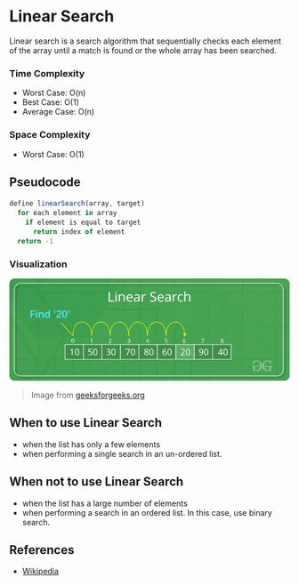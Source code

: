 # Linear Search

Linear search is a search algorithm that sequentially checks each element of the array until a match is found or the whole array has been searched.

### Time Complexity

- Worst Case: O(n)
- Best Case: O(1)
- Average Case: O(n)

### Space Complexity

- Worst Case: O(1)

## Pseudocode

```js
define linearSearch(array, target)
  for each element in array
    if element is equal to target
      return index of element
  return -1
```

### Visualization

![Linear Search](./linear-search.webp 'Linear Search')

> Image from [geeksforgeeks.org](https://www.geeksforgeeks.org/linear-search)

## When to use Linear Search

- when the list has only a few elements
- when performing a single search in an un-ordered list.

## When not to use Linear Search

- when the list has a large number of elements
- when performing a search in an ordered list. In this case, use binary search.

## References

- [Wikipedia](https://en.wikipedia.org/wiki/Linear_search#:~:text=Linear%20search%20is%20usually%20very,to%20use%20a%20faster%20method.)

